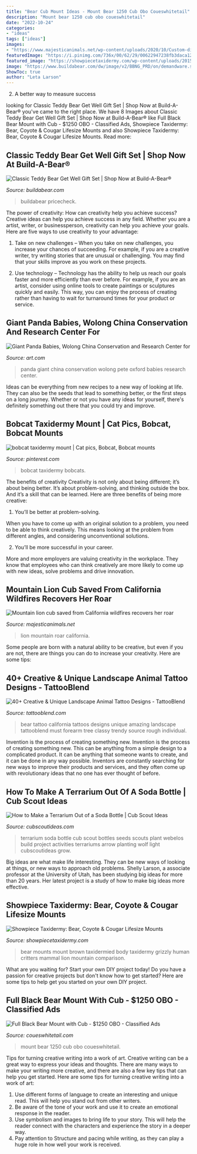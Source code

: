 ```yaml
---
title: "Bear Cub Mount Ideas - Mount Bear 1250 Cub Obo Coueswhitetail"
description: "Mount bear 1250 cub obo coueswhitetail"
date: "2022-10-24"
categories:
- "ideas"
tags: ["ideas"]
images:
- "https://www.majesticanimals.net/wp-content/uploads/2020/10/Custom-dimensions-1200x628-px-2020-10-10T114515.732.jpeg"
featuredImage: "https://i.pinimg.com/736x/00/62/29/00622947238fb3daca1291a28029f1fb.jpg"
featured_image: "https://showpiecetaxidermy.com/wp-content/uploads/2015/08/20130101-brown-bear-mount.jpg"
image: "https://www.buildabear.com/dw/image/v2/BBNG_PRD/on/demandware.static/-/Sites-buildabear-master/default/dw18715a05/26518_24990x.jpg?sw=600&amp;sh=600&amp;sm=fit&amp;q=70"
ShowToc: true
author: "Leta Larson"
---
```



2. A better way to measure success

	

		
looking for Classic Teddy Bear Get Well Gift Set | Shop Now at Build-A-Bear® you've came to the right place. We have 8 Images about Classic Teddy Bear Get Well Gift Set | Shop Now at Build-A-Bear® like Full Black Bear Mount with Cub - $1250 OBO - Classified Ads, Showpiece Taxidermy: Bear, Coyote &amp; Cougar Lifesize Mounts and also Showpiece Taxidermy: Bear, Coyote &amp; Cougar Lifesize Mounts. Read more:
		
    
## Classic Teddy Bear Get Well Gift Set | Shop Now At Build-A-Bear®

<img loading=lazy src="https://www.buildabear.com/dw/image/v2/BBNG_PRD/on/demandware.static/-/Sites-buildabear-master/default/dw18715a05/26518_24990x.jpg?sw=600&amp;sh=600&amp;sm=fit&amp;q=70" onerror="this.onerror=null;this.src='https://tse1.mm.bing.net/th?id=OIP.LrU9TboD02dKGyckp28JnwHaHa&amp;pid=15.1';" alt="Classic Teddy Bear Get Well Gift Set | Shop Now at Build-A-Bear®">

_Source: buildabear.com_

>buildabear pricecheck. 

	

The power of creativity: How can creativity help you achieve success?
Creative ideas can help you achieve success in any field. Whether you are a artist, writer, or businessperson, creativity can help you achieve your goals. Here are five ways to use creativity to your advantage: 
1. Take on new challenges – When you take on new challenges, you increase your chances of succeeding. For example, if you are a creative writer, try writing stories that are unusual or challenging. You may find that your skills improve as you work on these projects. 

2. Use technology – Technology has the ability to help us reach our goals faster and more efficiently than ever before. For example, if you are an artist, consider using online tools to create paintings or sculptures quickly and easily. This way, you can enjoy the process of creating rather than having to wait for turnaround times for your product or service. 


    
## Giant Panda Babies, Wolong China Conservation And Research Center For

<img loading=lazy src="https://imgc.artprintimages.com/img/print/print/pete-oxford-giant-panda-babies-wolong-china-conservation-and-research-center-for-the-giant-panda-china_a-l-3184238-4990875.jpg" onerror="this.onerror=null;this.src='https://tse4.mm.bing.net/th?id=OIP.GY21PyArJLHwUKz3kWGnoAAAAA&amp;pid=15.1';" alt="Giant Panda Babies, Wolong China Conservation and Research Center for">

_Source: art.com_

>panda giant china conservation wolong pete oxford babies research center. 

	

Ideas can be everything from new recipes to a new way of looking at life. They can also be the seeds that lead to something better, or the first steps on a long journey. Whether or not you have any ideas for yourself, there's definitely something out there that you could try and improve.

    
## Bobcat Taxidermy Mount | Cat Pics, Bobcat, Bobcat Mounts

<img loading=lazy src="https://i.pinimg.com/736x/00/62/29/00622947238fb3daca1291a28029f1fb.jpg" onerror="this.onerror=null;this.src='https://tse3.mm.bing.net/th?id=OIP._HgRCdV8ijzuk6cigIKHjAHaFX&amp;pid=15.1';" alt="bobcat taxidermy mount | Cat pics, Bobcat, Bobcat mounts">

_Source: pinterest.com_

>bobcat taxidermy bobcats. 

	

The benefits of creativity
Creativity is not only about being different; it’s about being better. It’s about problem-solving, and thinking outside the box. And it’s a skill that can be learned. Here are three benefits of being more creative:
1. You’ll be better at problem-solving.

When you have to come up with an original solution to a problem, you need to be able to think creatively. This means looking at the problem from different angles, and considering unconventional solutions.

2. You’ll be more successful in your career.

More and more employers are valuing creativity in the workplace. They know that employees who can think creatively are more likely to come up with new ideas, solve problems and drive innovation.

    
## Mountain Lion Cub Saved From California Wildfires Recovers Her Roar

<img loading=lazy src="https://www.majesticanimals.net/wp-content/uploads/2020/10/Custom-dimensions-1200x628-px-2020-10-10T114515.732.jpeg" onerror="this.onerror=null;this.src='https://tse2.mm.bing.net/th?id=OIP.iyJ2mRj0QkCgg1l_0E6EdgHaD4&amp;pid=15.1';" alt="Mountain lion cub saved from California wildfires recovers her roar">

_Source: majesticanimals.net_

>lion mountain roar california. 

	

Some people are born with a natural ability to be creative, but even if you are not, there are things you can do to increase your creativity. Here are some tips:

    
## 40+ Creative &amp; Unique Landscape Animal Tattoo Designs - TattooBlend

<img loading=lazy src="https://tattooblend.com/wp-content/uploads/2016/10/30.jpg" onerror="this.onerror=null;this.src='https://tse2.mm.bing.net/th?id=OIP.n28kSwbsLJHsfaYEsCWWjAHaGN&amp;pid=15.1';" alt="40+ Creative &amp; Unique Landscape Animal Tattoo Designs - TattooBlend">

_Source: tattooblend.com_

>bear tattoo california tattoos designs unique amazing landscape tattooblend must forearm tree classy trendy source rough individual. 

	

Invention is the process of creating something new.
Invention is the process of creating something new. This can be anything from a simple design to a complicated product. It can be anything that someone wants to create, and it can be done in any way possible. Inventors are constantly searching for new ways to improve their products and services, and they often come up with revolutionary ideas that no one has ever thought of before.

    
## How To Make A Terrarium Out Of A Soda Bottle | Cub Scout Ideas

<img loading=lazy src="http://cubscoutideas.com/wp-content/uploads/2014/03/Terrarium-1.jpg" onerror="this.onerror=null;this.src='https://tse1.mm.bing.net/th?id=OIP.aE98otJSFN90jWC_wJnXdQHaLK&amp;pid=15.1';" alt="How to Make a Terrarium Out of a Soda Bottle | Cub Scout Ideas">

_Source: cubscoutideas.com_

>terrarium soda bottle cub scout bottles seeds scouts plant webelos build project activities terrariums arrow planting wolf light cubscoutideas grow. 

	

Big ideas are what make life interesting. They can be new ways of looking at things, or new ways to approach old problems. Shelly Larson, a associate professor at the University of Utah, has been studying big ideas for more than 20 years. Her latest project is a study of how to make big ideas more effective.

    
## Showpiece Taxidermy: Bear, Coyote &amp; Cougar Lifesize Mounts

<img loading=lazy src="https://showpiecetaxidermy.com/wp-content/uploads/2015/08/20130101-brown-bear-mount.jpg" onerror="this.onerror=null;this.src='https://tse2.mm.bing.net/th?id=OIP.OuMGXZDvpGxElYi-p6oGdAHaM9&amp;pid=15.1';" alt="Showpiece Taxidermy: Bear, Coyote &amp; Cougar Lifesize Mounts">

_Source: showpiecetaxidermy.com_

>bear mounts mount brown taxidermied body taxidermy grizzly human critters mammal lion mountain comparison. 

	

What are you waiting for? Start your own DIY project today!
Do you have a passion for creative projects but don't know how to get started? Here are some tips to help get you started on your own DIY project.

    
## Full Black Bear Mount With Cub - $1250 OBO - Classified Ads

<img loading=lazy src="https://www.coueswhitetail.com/forums/uploads/monthly_01_2008/post-2364-1200672369.jpg" onerror="this.onerror=null;this.src='https://tse1.mm.bing.net/th?id=OIP.z9GOgW9JoirbcJaOG7KCIgHaHJ&amp;pid=15.1';" alt="Full Black Bear Mount with Cub - $1250 OBO - Classified Ads">

_Source: coueswhitetail.com_

>mount bear 1250 cub obo coueswhitetail. 

	

Tips for turning creative writing into a work of art.
Creative writing can be a great way to express your ideas and thoughts. There are many ways to make your writing more creative, and there are also a few key tips that can help you get started. Here are some tips for turning creative writing into a work of art:
1. Use different forms of language to create an interesting and unique read. This will help you stand out from other writers.
2. Be aware of the tone of your work and use it to create an emotional response in the reader.
3. Use symbolism and images to bring life to your story. This will help the reader connect with the characters and experience the story in a deeper way.
4. Pay attention to Structure and pacing while writing, as they can play a huge role in how well your work is received.

